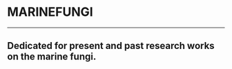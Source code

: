 # MARINEFUNGI
-------------
Dedicated for present and past research works on the marine fungi. 
------------
